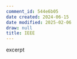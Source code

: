 ```yaml
---
comment_id: 544e6b05
date created: 2024-06-15
date modified: 2025-02-06
draw: null
title: IEEE
---
```

excerpt

<!-- more -->
